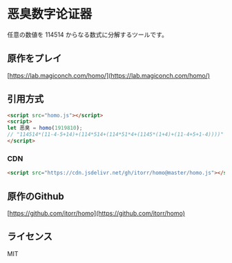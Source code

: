 # 恶臭数字论证器
任意の数値を 114514 からなる数式に分解するツールです。

## 原作をプレイ
[https://lab.magiconch.com/homo/](https://lab.magiconch.com/homo/)

## 引用方式
```HTML
<script src="homo.js"></script>
<script>
let 恶臭 = homo(1919810);
// "114514*(11-4-5+14)+(114*514+(114*51*4+(1145*(1+4)+(11-4+5+1-4))))"
</script>
```
### CDN
```HTML
<script src="https://cdn.jsdelivr.net/gh/itorr/homo@master/homo.js"></script>
```

## 原作のGithub
[https://github.com/itorr/homo](https://github.com/itorr/homo)

## ライセンス
MIT
